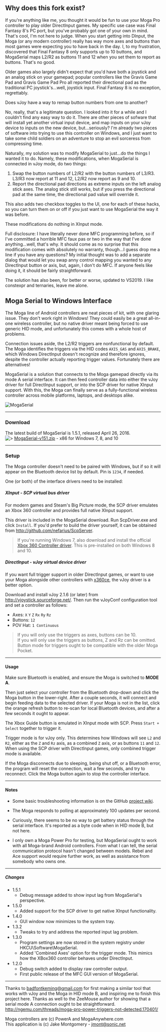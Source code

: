 ## Why does this fork exist?

If you're anything like me, you thought it would be fun to use your Moga Pro controller to play older DirectInput games. My specific use case was Final Fantasy 8's PC port, but you've probably got one of your own in mind. That's cool, I'm not here to judge. When you start getting into DInput, the Moga (or any modern controller) really has way more axes and buttons than most games were expecting you to have back in the day. I, to my frustration, discovered that Final Fantasy 8 only supports up to 10 buttons, and MogaSerial maps L2/R2 as buttons 11 and 12 when you set them to report as buttons. That's no good.

Older games also largely didn't expect that you'd have both a joystick and an analog stick on your gamepad; popular controllers like the Gravis Game Pad and Gravis Game Pad Pro all reported their directional pad as the traditional PC joystick's...well, joystick input. Final Fantasy 8 is no exception, regrettably.

Does vJoy have a way to remap button numbers from one to another?

No, really, that's a legitimate question. I looked into it for a while and I couldn't find any easy way to do it. There are other pieces of sofware that will install yet another virtual input device, and map inputs on your vJoy device to inputs on the new device, but...seriously? I'm already two pieces of software into trying to use this controller on Windows, and I just want to take some child soldiers on an adventure to stop an evil sorceress from compressing time.

Naturally, my solution was to modify MogaSerial to just...do the things I wanted it to do. Namely, these modifications, when MogaSerial is connected in vJoy mode, do two things:

1) Swap the button numbers of L2/R2 with the button numbers of L3/R3. L3/R3 now report at 11 and 12, L2/R2 now report as 9 and 10.
2) Report the directional pad directions as extreme inputs on the left analog stick axes. The analog stick still works, but if you press the directional pad at the same time, the directional pad value will override it.

This also adds two checkbox toggles to the UI, one for each of these hacks, so you can turn them on or off if you just want to use MogaSerial the way it was before.

These modifications do nothing in XInput mode.

Full disclosure: I have literally never done MFC programming before, so if I've committed a horrible MFC faux pas or two in the way that I've done anything...well, that's why. It should come as no surprise that this modification comes with absolutely no warranty, though...I guess drop me a line if you have any questions? My initial thought was to add a separate dialog that would let you swap anny control mapping you wanted to any DirectInput button or axis, but, again, I don't do MFC. If anyone feels like doing it, it should be fairly straightforward.

The solution has also been, for better or worse, updated to VS2019. I like constexpr and ternaries, leave me alone.

## Moga Serial to Windows Interface

The Moga line of Android controllers are neat pieces of kit, with one glaring issue.  They don't work right in Windows!  They could easily be a great all-in-one wireless controller, but no native driver meant being forced to use generic HID mode, and unfortunately this comes with a whole host of problems.

Connection issues aside, the L2/R2 triggers are nonfunctional by default.  The Moga identifies the triggers via the HID codes `AXIS_GAS` and `AXIS_BRAKE`, which Windows DirectInput doesn't recognize and therefore ignores, despite the controller actually reporting trigger values.  Fortunately there are alternatives!

MogaSerial is a solution that connects to the Moga gamepad directly via its mode A serial interface.  It can then feed controller data into either the vJoy driver for full DirectInput support, or into the SCP driver for native XInput support.  With this, the Moga can finally serve as a fully-functional wireless controller across mobile platforms, laptops, and desktops alike.

![MogaSerial](http://i63.tinypic.com/30b2rz6.png)

-----
### Download

The latest build of MogaSerial is 1.5.1, released April 26, 2016.  
![>](http://i64.tinypic.com/voad5u.png) [MogaSerial-v151.zip](https://github.com/Zel-os/MogaSerial/releases/download/v1.5.1/MogaSerial-v151.zip) - x86 for Windows 7, 8, and 10 


-----
### Setup

The Moga controller doesn't need to be paired with Windows, but if so it will appear on the Bluetooth device list by default.  Pin is `1234`, if needed.  

One (or both) of the interface drivers need to be installed:

##### XInput - SCP virtual bus driver
For modern games and Steam's Big Picture mode, the SCP driver emulates an Xbox 360 controller and provides full native XInput support.

This driver is included in the MogaSerial download.  Run ScpDriver.exe and click `Install`.  If you'd prefer to build the driver yourself, it can be obtained from <http://github.com/nefarius/ScpServer>.  

>If you're running Windows 7, also download and install the official [Xbox 360 Controller driver](http://www.microsoft.com/hardware/en-us/d/xbox-360-controller-for-windows).  This is pre-installed on both Windows 8 and 10.

##### DirectInput - vJoy virtual device driver
If you want full trigger support in older DirectInput games, or want to use your Moga alongside other controllers with [x360ce](http://www.x360ce.com/), the vJoy driver is a better option.  

Download and install vJoy 2.1.6 (or later) from <http://vjoystick.sourceforge.net/>.  Then run the vJoyConf configuration tool and set a controller as follows:

 - Axes: `X` `Y` `Z` `Rx` `Ry` `Rz`
 - Buttons: `12`
 - POV Hat: `1 Continuous`

> If you will only use the triggers as axes, buttons can be 10.  
> If you will only use the triggers as buttons, Z and Rz can be omitted.  
> Button mode for triggers ought to be compatible with the older Moga Pocket.


-----
#### Usage

Make sure Bluetooth is enabled, and ensure the Moga is switched to **MODE A**.

Then just select your controller from the Bluetooth drop-down and click the Moga button in the lower-right.  After a couple seconds, it will connect and begin feeding data to the selected driver.  If your Moga is not in the list, click the orange refresh button to re-scan for local Bluetooth devices, and after a few seconds it ought to appear.

The Xbox Guide button is emulated in XInput mode with SCP.  Press `Start + Select` together to trigger it.
  
Trigger mode is for vJoy only.  This determines how Windows will see `L2` and `R2`, either as the `Z` and `Rz` axis, as a combined `Z` axis, or as buttons `11` and `12`.  When using the SCP driver with DirectInput games, only combined trigger mode is available.

If the Moga disconnects due to sleeping, being shut off, or a Bluetooth error, the program will reset the connection, wait a few seconds, and try to reconnect.  Click the Moga button again to stop the controller interface.


-----
#### Notes

- Some basic troubleshooting information is on the GitHub [project wiki](https://github.com/Zel-os/MogaSerial/wiki).

- The Moga responds to polling at approximately 100 updates per second.

- Curiously, there seems to be no way to get battery status through the serial interface.  It's reported as a byte code when in HID mode B, but not here.

- I only own a Moga Power Pro for testing, but MogaSerial ought to work with all Moga-brand Android controllers.  From what I can tell, the serial communication protocol hasn't changed between models.  Rebel and Ace support would require further work, as well as assistance from somebody who owns one.


------------------------
##### Changes

* 1.5.1
  * Debug message added to show input lag from MogaSerial's perspective.
* 1.5.0
  * Added support for the SCP driver to get native XInput functionality.
* 1.4.0
  * GUI window now minimizes to the system tray.
* 1.3.2
  * Tweaks to try and address the reported input lag problem.  
* 1.3.0
  * Program settings are now stored in the system registry under HKCU\Software\MogaSerial.
  * Added 'Combined Axes' option for the trigger mode.  This mimics how the XBox360 controller behaves under DirectInput.
* 1.2.0
  * Debug switch added to display raw controller output. 
  * First public release of the MFC GUI version of MogaSerial.

------------------------

Thanks to badfontkeming@gmail.com for first making a similar tool that works with vJoy and the Moga in HID mode B, and inspiring me to finish this project here.  Thanks as well to the ZeeMouse author for showing that a serial mode A connection ought to be straightforward.  
<http://ngemu.com/threads/moga-pro-power-triggers-not-detected.170401/>


Moga controllers are (c) PowerA and MogaAnywhere.com  
This application is (c) Jake Montgomery - jmont@sonic.net

